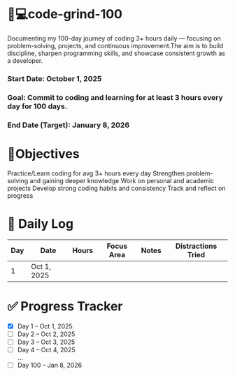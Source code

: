 # 🚀💻code-grind-100
Documenting my 100-day journey of coding 3+ hours daily — focusing on problem-solving, projects, and continuous improvement.The aim is to build discipline, sharpen programming skills, and showcase consistent growth as a developer.
### Start Date: October 1, 2025
### Goal: Commit to coding and learning for at least 3 hours every day for 100 days.
### End Date (Target): January 8, 2026

# 🎯Objectives
Practice/Learn coding for avg 3+ hours every day
Strengthen problem-solving and gaining deeper knowledge
Work on personal and academic projects
Develop strong coding habits and consistency
Track and reflect on progress

# 📅 Daily Log  
| Day | Date       | Hours | Focus Area      | Notes | Distractions Tried |
|-----|-----------|-------|-----------------|-------|-------------------|
| 1   | Oct 1, 2025 |   |          |  |  |


# ✅ Progress Tracker  
- [x] Day 1 – Oct 1, 2025  
- [ ] Day 2 – Oct 2, 2025  
- [ ] Day 3 – Oct 3, 2025  
- [ ] Day 4 – Oct 4, 2025  
...
- [ ] Day 100 – Jan 8, 2026 
